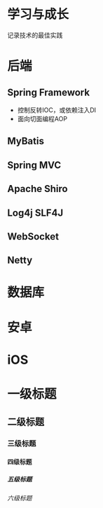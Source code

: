 # 学习与成长
记录技术的最佳实践

# 后端
## Spring Framework
- 控制反转IOC，或依赖注入DI
- 面向切面编程AOP

## MyBatis

## Spring MVC

## Apache Shiro

## Log4j SLF4J

## WebSocket

## Netty

# 数据库

# 安卓

# iOS

# 一级标题

## 二级标题

### 三级标题

#### 四级标题

##### 五级标题

###### 六级标题

